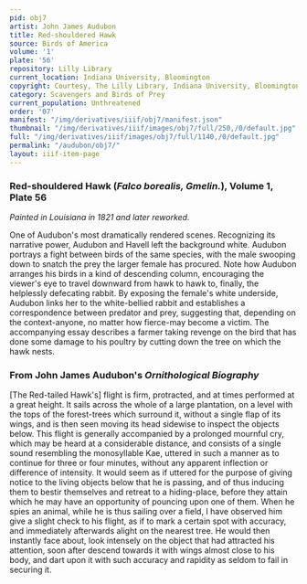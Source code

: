 ```yaml
---
pid: obj7
artist: John James Audubon
title: Red-shouldered Hawk
source: Birds of America
volume: '1'
plate: '56'
repository: Lilly Library
current_location: Indiana University, Bloomington
copyright: Courtesy, The Lilly Library, Indiana University, Bloomington, Indiana
category: Scavengers and Birds of Prey
current_population: Unthreatened
order: '07'
manifest: "/img/derivatives/iiif/obj7/manifest.json"
thumbnail: "/img/derivatives/iiif/images/obj7/full/250,/0/default.jpg"
full: "/img/derivatives/iiif/images/obj7/full/1140,/0/default.jpg"
permalink: "/audubon/obj7/"
layout: iiif-item-page
---
```


### Red-shouldered Hawk (_Falco borealis, Gmelin._), Volume 1, Plate 56

_Painted in Louisiana in 1821 and later reworked._

One of Audubon's most dramatically rendered scenes. Recognizing its narrative power, Audubon and Havell left the background white. Audubon portrays a fight between birds of the same species, with the male swooping down to snatch the prey the larger female has procured. Note how Audubon arranges his birds in a kind of descending column, encouraging the viewer's eye to travel downward from hawk to hawk to, finally, the helplessly defecating rabbit. By exposing the female's white underside, Audubon links her to the white-bellied rabbit and establishes a correspondence between predator and prey, suggesting that, depending on the context-anyone, no matter how fierce-may become a victim. The accompanying essay describes a farmer taking revenge on the bird that has done some damage to his poultry by cutting down the tree on which the hawk nests.

### From John James Audubon's _Ornithological Biography_

[The Red-tailed Hawk's] flight is firm, protracted, and at times performed at a great height. It sails across the whole of a large plantation, on a level with the tops of the forest-trees which surround it, without a single flap of its wings, and is then seen moving its head sidewise to inspect the objects below. This flight is generally accompanied by a prolonged mournful cry, which may be heard at a considerable distance, and consists of a single sound resembling the monosyllable Kae, uttered in such a manner as to continue for three or four minutes, without any apparent inflection or difference of intensity. It would seem as if uttered for the purpose of giving notice to the living objects below that he is passing, and of thus inducing them to bestir themselves and retreat to a hiding-place, before they attain which he may have an opportunity of pouncing upon one of them. When he spies an animal, while he is thus sailing over a field, I have observed him give a slight check to his flight, as if to mark a certain spot with accuracy, and immediately afterwards alight on the nearest tree. He would then instantly face about, look intensely on the object that had attracted his attention, soon after descend towards it with wings almost close to his body, and dart upon it with such accuracy and rapidity as seldom to fail in securing it.
